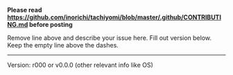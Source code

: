 **Please read https://github.com/inorichi/tachiyomi/blob/master/.github/CONTRIBUTING.md before posting**

Remove line above and describe your issue here. Fill out version below. Keep the empty line above the dashes.

---
Version: r000 or v0.0.0
(other relevant info like OS)
